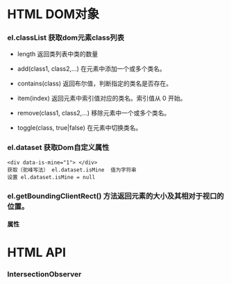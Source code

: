 # HTML DOM对象

### el.classList 获取dom元素class列表

* length    返回类列表中类的数量

* add(class1, class2,...)  在元素中添加一个或多个类名。

* contains(class) 	返回布尔值，判断指定的类名是否存在。

* item(index) 返回元素中索引值对应的类名。索引值从 0 开始。

* remove(class1, class2,...) 移除元素中一个或多个类名。 

* toggle(class, true|false) 在元素中切换类名。

### el.dataset 获取Dom自定义属性

```
<div data-is-mine="1"> </div>  
获取（驼峰写法） el.dataset.isMine  值为字符串
设置 el.dataset.isMine = null 

```

### el.getBoundingClientRect() 方法返回元素的大小及其相对于视口的位置。

#### 属性




# HTML API

### IntersectionObserver

